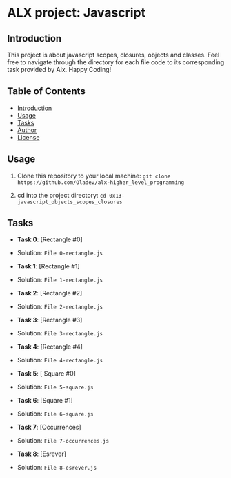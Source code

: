 # ALX project: Javascript

## Introduction

This project is about javascript scopes, closures, objects and classes. Feel free to navigate through the directory for each file code to its corresponding task provided by Alx. Happy Coding!

## Table of Contents
- [Introduction](#Introduction)
- [Usage](#Usage)
- [Tasks](#Task)
- [Author](#Author)
- [License](#License)

## Usage

1. Clone this repository to your local machine:
    ``` git clone https://github.com/Oladev/alx-higher_level_programming ```

2. cd into the project directory:
    ``` cd 0x13-javascript_objects_scopes_closures ```

## Tasks
-   **Task 0**: [Rectangle #0]
-    Solution: ```File 0-rectangle.js```

-   **Task 1**: [Rectangle #1]
- Solution: ```File 1-rectangle.js```

- **Task 2**: [Rectangle #2]
- Solution: ```File 2-rectangle.js```

- **Task 3**: [Rectangle #3]
- Solution: ```File 3-rectangle.js ```

- **Task 4**: [Rectangle #4]
- Solution: ```File 4-rectangle.js```

- **Task 5**: [ Square #0]
- Solution: ```File 5-square.js```

- **Task 6**: [Square #1]
- Solution: ```File 6-square.js```

- **Task 7**: [Occurrences]
- Solution: ```File 7-occurrences.js```

- **Task 8**: [Esrever]
- Solution: ```File 8-esrever.js```